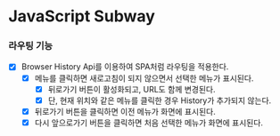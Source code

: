 # JavaScript Subway

### 라우팅 기능

- [x] Browser History Api를 이용하여 SPA처럼 라우팅을 적용한다.
  - [x] 메뉴를 클릭하면 새로고침이 되지 않으면서 선택한 메뉴가 표시된다.
    - [x] 뒤로가기 버튼이 활성화되고, URL도 함께 변경된다.
    - [x] 단, 현재 위치와 같은 메뉴를 클릭한 경우 History가 추가되지 않는다.
  - [x] 뒤로가기 버튼을 클릭하면 이전 메뉴가 화면에 표시된다.
  - [x] 다시 앞으로가기 버튼을 클릭하면 처음 선택한 메뉴가 화면에 표시된다.
